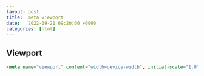 ```yaml
---
layout: post
title:  meta viewport
date:   2022-09-21 09:20:00 +0900
categories: [html] 
---
```


## Viewport


```html
<meta name="viewport" content="width=device-width", initial-scale="1.0">
```

```css

```